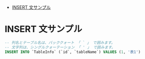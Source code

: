 <!-- TOC START min:1 max:3 link:true asterisk:false update:true -->
- [INSERT 文サンプル](#insert-文サンプル)
<!-- TOC END -->


# INSERT 文サンプル

```SQL
-- 列名とテーブル名は、バッククォート 「 ` 」 で囲みます。
-- 文字列は、シングルクォーテーション 「 ' 」 で囲みます。
INSERT INTO `TableInfo` (`id`, `tableName`) VALUES (1, '表1')
```
